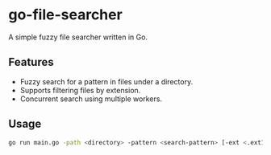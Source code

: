 # go-file-searcher

A simple fuzzy file searcher written in Go.

## Features

- Fuzzy search for a pattern in files under a directory.
- Supports filtering files by extension.
- Concurrent search using multiple workers.

## Usage

```sh
go run main.go -path <directory> -pattern <search-pattern> [-ext <.ext1,.ext2>] [-workers <num>]